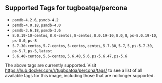 ## Supported Tags for tugboatqa/percona

* `psmdb-4.2.6`, `psmdb-4.2`
* `psmdb-4.0.18`, `psmdb-4.0`
* `psmdb-3.6.18`, `psmdb-3.6`
* `8.0.19-10-centos`, `8.0-centos`, `8-centos`, `8.0.19-10`, `8.0`, `8`, `ps-8.0.19-10`, `ps-8.0`, `ps-8`
* `5.7.30-centos`, `5.7-centos`, `5-centos`, `centos`, `5.7.30`, `5.7`, `5`, `ps-5.7.30`, `ps-5.7`, `ps-5`, `latest`
* `5.6.48-centos`, `5.6-centos`, `5.6.48`, `5.6`, `ps-5.6.47`, `ps-5.6`

The above tags are currently supported. Visit https://hub.docker.com/r/tugboatqa/percona/tags/ to see a list of all available tags for this image, including those that are no longer supported.
